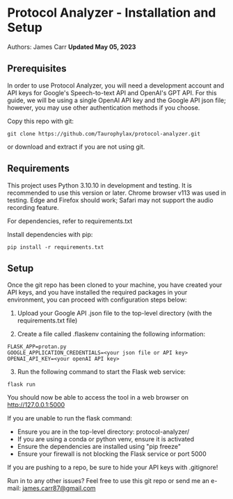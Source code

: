 # Protocol Analyzer - Installation and Setup
Authors: James Carr
**Updated May 05, 2023**

## Prerequisites
In order to use Protocol Analyzer, you will need a development account and API keys for Google's Speech-to-text API and OpenAI's GPT API. For this guide, we will be using a single OpenAI API key and the Google API json file; however, you may use other authentication methods if you choose. 

Copy this repo with git:
```
git clone https://github.com/Taurophylax/protocol-analyzer.git
```
or download and extract if you are not using git. 

## Requirements
This project uses Python 3.10.10 in development and testing. It is recommended to use this version or later. 
Chrome browser v113 was used in testing. Edge and Firefox should work; Safari may not support the audio recording feature.

For dependencies, refer to requirements.txt

Install dependencies with pip:
```
pip install -r requirements.txt
```

## Setup
Once the git repo has been cloned to your machine, you have created your API keys, and you have installed the required packages in your environment, you can proceed with configuration steps below:

1. Upload your Google API .json file to the top-level directory (with the requirements.txt file)

2. Create a file called .flaskenv containing the following information:
```
FLASK_APP=protan.py
GOOGLE_APPLICATION_CREDENTIALS=<your json file or API key>
OPENAI_API_KEY=<your openAI API key>
```

3. Run the following command to start the Flask web service:
```
flask run
```
You should now be able to access the tool in a web browser on http://127.0.0.1:5000

If you are unable to run the flask command:
- Ensure you are in the top-level directory: protocol-analyzer/ 
- If you are using a conda or python venv, ensure it is activated
- Ensure the dependencies are installed using "pip freeze"
- Ensure your firewall is not blocking the Flask service or port 5000

If you are pushing to a repo, be sure to hide your API keys with .gitignore!

Run in to any other issues? Feel free to use this git repo or send me an e-mail: james.carr87@gmail.com
